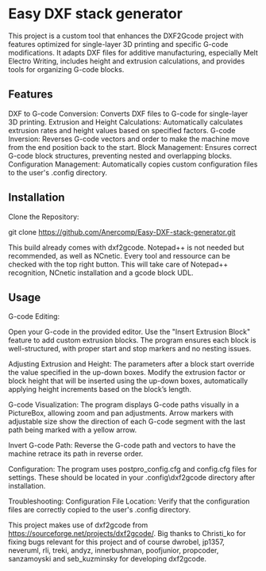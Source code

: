 # Easy DXF stack generator
This project is a custom tool that enhances the DXF2Gcode project with features optimized for single-layer 3D printing and specific G-code modifications. It adapts DXF files for additive manufacturing, especially Melt Electro Writing, includes height and extrusion calculations, and provides tools for organizing G-code blocks.

## Features
DXF to G-code Conversion: Converts DXF files to G-code for single-layer 3D printing.
Extrusion and Height Calculations: Automatically calculates extrusion rates and height values based on specified factors.
G-code Inversion: Reverses G-code vectors and order to make the machine move from the end position back to the start.
Block Management: Ensures correct G-code block structures, preventing nested and overlapping blocks.
Configuration Management: Automatically copies custom configuration files to the user's .config directory.
## Installation
Clone the Repository:

git clone https://github.com/Anercomp/Easy-DXF-stack-generator.git

This build already comes with dxf2gcode. Notepad++ is not needed but recommended, as well as NCnetic. Every tool and ressource can be checked with the top right button. This will take care of Notepad++ recognition, NCnetic installation and a gcode block UDL. 

## Usage
G-code Editing:

Open your G-code in the provided editor.
Use the "Insert Extrusion Block" feature to add custom extrusion blocks.
The program ensures each block is well-structured, with proper start and stop markers and no nesting issues.

Adjusting Extrusion and Height:
The parameters after a block start override the value specified in the up-down boxes.
Modify the extrusion factor or block height that will be inserted using the up-down boxes, automatically applying height increments based on the block’s length.

G-code Visualization:
The program displays G-code paths visually in a PictureBox, allowing zoom and pan adjustments.
Arrow markers with adjustable size show the direction of each G-code segment with the last path being marked with a yellow arrow.

Invert G-code Path:
Reverse the G-code path and vectors to have the machine retrace its path in reverse order.

Configuration:
The program uses postpro_config.cfg and config.cfg files for settings. These should be located in your .config\dxf2gcode directory after installation.

Troubleshooting:
Configuration File Location: Verify that the configuration files are correctly copied to the user's .config directory.

This project makes use of dxf2gcode from https://sourceforge.net/projects/dxf2gcode/. Big thanks to Christi_ko for fixing bugs relevant for this project and of course dwrobel, jp1357, neveruml, rli, treki, andyz, innerbushman, poofjunior, propcoder, sanzamoyski and seb_kuzminsky for developing dxf2gcode. 
